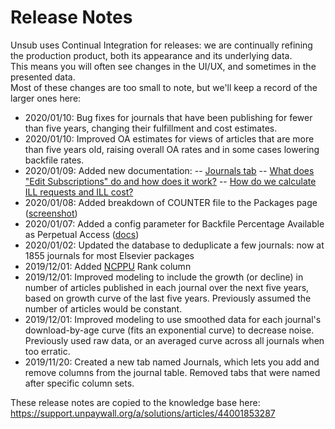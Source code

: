 # Release Notes

Unsub uses Continual Integration for releases: we are continually refining the production product, 
both its appearance and its underlying data.  
This means you will often see changes in the UI/UX, and sometimes in the presented data.  
Most of these changes are too small to note, but we'll keep a record of the larger ones here:

- 2020/01/10: Bug fixes for journals that have been publishing for fewer than five years, changing their fulfillment and cost estimates.
- 2020/01/10: Improved OA estimates for views of articles that are more than five years old, raising overall OA rates and in some cases lowering backfile rates.
- 2020/01/09: Added new documentation:
-- [Journals tab](https://support.unpaywall.org/a/solutions/articles/44001872900)
-- [What does "Edit Subscriptions" do and how does it work?](https://support.unpaywall.org/a/solutions/articles/44001872930)
-- [How do we calculate ILL requests and ILL cost?](https://support.unpaywall.org/support/solutions/articles/44001872901)
- 2020/01/08: Added breakdown of COUNTER file to the Packages page ([screenshot](https://i.imgur.com/9En4Zhx.png))
- 2020/01/07: Added a config parameter for Backfile Percentage Available as Perpetual Access ([docs](https://support.unpaywall.org/a/solutions/articles/44001822208))
- 2020/01/02: Updated the database to deduplicate a few journals: now at 1855 journals for most Elsevier packages
- 2019/12/01: Added [NCPPU](https://support.unpaywall.org/support/solutions/articles/44001822684) Rank column
- 2019/12/01: Improved modeling to include the growth (or decline) in number of articles published in each journal over the next five years, based on growth curve of the last five years.  Previously assumed the number of articles would be constant.
- 2019/12/01: Improved modeling to use smoothed data for each journal's download-by-age curve (fits an exponential curve) to decrease noise.  Previously used raw data, or an averaged curve across all journals when too erratic.
- 2019/11/20: Created a new tab named Journals, which lets you add and remove columns from the journal table.  Removed tabs that were named after specific column sets.

These release notes are copied to the knowledge base here: https://support.unpaywall.org/a/solutions/articles/44001853287